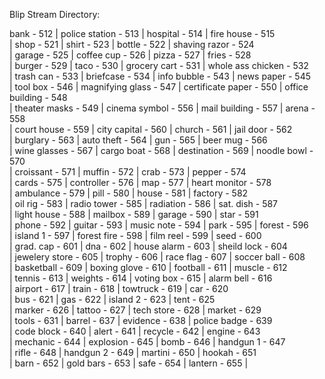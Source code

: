 Blip Stream Directory:

bank -   512   | police station -   513   | hospital -   514   | fire house -   515   
| shop -   521   | shirt -   523   | bottle -   522   | shaving razor -   524   
| garage -   525   | coffee cup -   526   | pizza -   527   | fries -   528   
| burger -   529   | taco -   530   | grocery cart -   531   | whole ass chicken -   532   
| trash can -   533   | briefcase -   534   | info bubble -   543   | news paper -   545   
| tool box -   546   | magnifying glass -   547   | certificate paper -   550   | office building - 548   
| theater masks -   549   | cinema symbol -   556   | mail building -   557   | arena -   558   
| court house -   559   | city capital -   560   | church -   561   | jail door -   562   
| burglary -   563   | auto theft -   564   | gun -   565   | beer mug -   566   
| wine glasses -   567   | cargo boat -   568   | destination -   569   | noodle bowl -   570   
| croissant -   571   | muffin -   572   | crab -   573   | pepper -   574   
| cards -   575   | controller -   576   | map -   577   | heart monitor -   578   
| ambulance -   579   | pill -   580   | house -   581   | factory -   582   
| oil rig -   583   | radio tower -   585   | radiation -   586   | sat. dish -   587   
| light house -   588   | mailbox -   589   | garage -   590   | star -   591   
| phone -   592   | guitar -   593   | music note -   594   | park -   595   | forest -   596   
| island 1 -   597   | forest fire -   598   | film reel -   599   | seed -   600   
| grad. cap -   601   | dna -   602   | house alarm -   603   | sheild lock -   604   
| jewelery store -   605   | trophy -   606   | race flag -   607   | soccer ball -   608   
| basketball -   609   | boxing glove -   610   | football -   611   | muscle -   612   
| tennis -   613   | weights -   614   | voting box -   615   | alarm bell -   616   
| airport -   617   | train -   618   | towtruck -   619   | car -   620   
| bus -   621   | gas -   622   | island 2 -   623   | tent -   625   
| marker -   626   | tattoo -   627   | tech store -   628   | market -   629   
| tools -   631   | barrel -   637   | evidence -   638   | police badge -   639   
| code block -   640   | alert -   641   | recycle -   642   | engine -  643    
| mechanic -   644   | explosion -   645   | bomb -   646   | handgun 1 -   647   
| rifle -   648   | handgun 2 -   649   | martini -   650   | hookah -   651   
| barn -   652   | gold bars -   653   | safe -   654   | lantern -   655   | 

